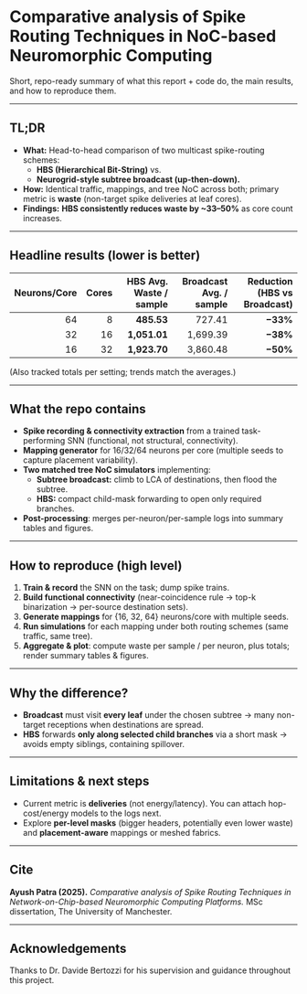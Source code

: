 # Comparative analysis of Spike Routing Techniques in NoC-based Neuromorphic Computing

Short, repo-ready summary of what this report + code do, the main results, and how to reproduce them.

---

## TL;DR
- **What:** Head-to-head comparison of two multicast spike-routing schemes:
  - **HBS (Hierarchical Bit-String)** vs.
  - **Neurogrid-style subtree broadcast (up-then-down).**
- **How:** Identical traffic, mappings, and tree NoC across both; primary metric is **waste** (non-target spike deliveries at leaf cores).
- **Findings:** **HBS consistently reduces waste by ~33–50%** as core count increases.

---

## Headline results (lower is better)

| Neurons/Core | Cores | HBS Avg. Waste / sample | Broadcast Avg. / sample | **Reduction (HBS vs Broadcast)** |
|---:|---:|---:|---:|---:|
| 64 | 8  | **485.53** | 727.41 | **−33%** |
| 32 | 16 | **1,051.01** | 1,699.39 | **−38%** |
| 16 | 32 | **1,923.70** | 3,860.48 | **−50%** |

(Also tracked totals per setting; trends match the averages.)

---

## What the repo contains
- **Spike recording & connectivity extraction** from a trained task-performing SNN (functional, not structural, connectivity).
- **Mapping generator** for 16/32/64 neurons per core (multiple seeds to capture placement variability).
- **Two matched tree NoC simulators** implementing:
  - **Subtree broadcast:** climb to LCA of destinations, then flood the subtree.
  - **HBS:** compact child-mask forwarding to open only required branches.
- **Post-processing**: merges per-neuron/per-sample logs into summary tables and figures.

---

## How to reproduce (high level)
1. **Train & record** the SNN on the task; dump spike trains.
2. **Build functional connectivity** (near-coincidence rule → top-k binarization → per-source destination sets).
3. **Generate mappings** for {16, 32, 64} neurons/core with multiple seeds.
4. **Run simulations** for each mapping under both routing schemes (same traffic, same tree).
5. **Aggregate & plot**: compute waste per sample / per neuron, plus totals; render summary tables & figures.


---

## Why the difference?
- **Broadcast** must visit **every leaf** under the chosen subtree → many non-target receptions when destinations are spread.
- **HBS** forwards **only along selected child branches** via a short mask → avoids empty siblings, containing spillover.

---

## Limitations & next steps
- Current metric is **deliveries** (not energy/latency). You can attach hop-cost/energy models to the logs next.
- Explore **per-level masks** (bigger headers, potentially even lower waste) and **placement-aware** mappings or meshed fabrics.

---

## Cite
**Ayush Patra (2025).** *Comparative analysis of Spike Routing Techniques in Network-on-Chip-based Neuromorphic Computing Platforms.* MSc dissertation, The University of Manchester.

---

## Acknowledgements
Thanks to Dr. Davide Bertozzi for his supervision and guidance throughout this project.
